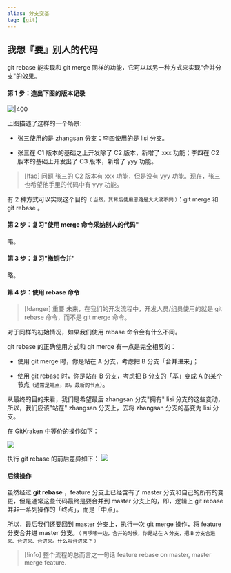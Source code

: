 ```yaml
---
alias: 分支变基
tag: [git]
---
```


## 我想『要』别人的代码

git rebase 能实现和 git merge 同样的功能，它可以以另一种方式来实现"合并分支"的效果。

#### 第 1 步：造出下图的版本记录


![|400](https://woniumd.oss-cn-hangzhou.aliyuncs.com/java/hemiao/20220723215207.png)

上图描述了这样的一个场景:

- 张三使用的是 zhangsan 分支；李四使用的是 lisi 分支。

- 张三在 C1 版本的基础之上开发除了 C2 版本，新增了 xxx 功能；李四在 C2 版本的基础上开发出了 C3 版本，新增了 yyy 功能。

> [!faq] 问题
> 张三的 C2 版本有 xxx 功能，但是没有 yyy 功能。现在，张三也希望他手里的代码中有 yyy 功能。

有 2 种方式可以实现这个目的<small>（ 当然，其背后使用思路是大大滴不同 ）</small>：git merge 和 git rebase 。

#### 第 2 步：复习"使用 merge 命令采纳别人的代码"

略。

#### 第 3 步：复习"撤销合并"

略。

#### 第 4 步：使用 rebase 命令

> [!danger] 重要
> 未来，在我们的开发流程中，开发人员/组员使用的就是 git rebase 命令，而不是 git merge 命令。

对于同样的初始情况，如果我们使用 rebase 命令会有什么不同。

git rebase 的正确使用方式和 git merge 有一点是完全相反的：

- 使用 git merge 时，你是站在 A 分支，考虑把 B 分支「合并进来」；

- 使用 git rebase 时，你是站在 B 分支，考虑把 B 分支的「基」变成 A 的某个节点<small>（通常是端点，即，最新的节点）</small>。

从最终的目的来看，我们是希望最后 zhangsan 分支"拥有" lisi 分支的这些变动，所以，我们应该"站在" zhangsan 分支上，去将 zhangsan 分支的基变为 lisi 分支。

在 GitKraken 中等价的操作如下：

![](https://woniumd.oss-cn-hangzhou.aliyuncs.com/java/hemiao/20220723221310.gif)

执行 git rebase 的前后差异如下：
![](https://woniumd.oss-cn-hangzhou.aliyuncs.com/java/hemiao/20220723225804.png)


#### 后续操作

虽然经过 **git rebase** ，feature 分支上已经含有了 master 分支和自己的所有的变更，但是通常这些代码最终是要合并到 master 分支上的，即，逻辑上 git rebase 并非一系列操作的「终点」，而是「中点」。

所以，最后我们还要回到 master 分支上，执行一次 git merge 操作，将 feature 分支合并进 master 分支。<small>（ 再啰嗦一边，合并的时候，你是站在 A 分支，把 B 分支合进来、合进来、合进来。什么叫合进来？ ）</small>

> [!info] 整个流程的总而言之一句话
> feature rebase on master, master merge feature.
